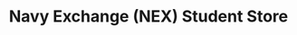 ---
title: "Navy Exchange (NEX) Student Store"
url: /goose-creek/navy-exchange-nex-student-store/
shop: convenience
---